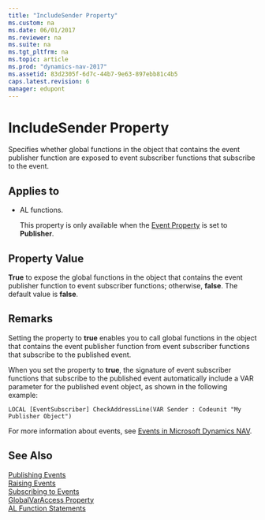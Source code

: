 ```yaml
---
title: "IncludeSender Property"
ms.custom: na
ms.date: 06/01/2017
ms.reviewer: na
ms.suite: na
ms.tgt_pltfrm: na
ms.topic: article
ms.prod: "dynamics-nav-2017"
ms.assetid: 83d2305f-6d7c-44b7-9e63-897ebb81c4b5
caps.latest.revision: 6
manager: edupont
---
```

# IncludeSender Property
Specifies whether global functions in the object that contains the event publisher function are exposed to event subscriber functions that subscribe to the event.  
  
## Applies to  
  
-   AL functions.  
  
     This property is only available when the [Event Property](Event-Property.md) is set to **Publisher**.  
  
## Property Value  
 **True** to expose the global functions in the object that contains the event publisher function to event subscriber functions; otherwise, **false**. The default value is **false**.  
  
## Remarks  
 Setting the property to **true** enables you to call global functions in the object that contains the event publisher function from event subscriber functions that subscribe to the published event.  
  
 When you set the property to **true**, the signature of event subscriber functions that subscribe to the published event automatically include a VAR parameter for the published event object, as shown in the following example:  
  
 `LOCAL [EventSubscriber] CheckAddressLine(VAR Sender : Codeunit "My Publisher Object")`  
  
 For more information about events, see [Events in Microsoft Dynamics NAV](Events-in-Microsoft-Dynamics-NAV.md).  
  
## See Also  
 [Publishing Events](Publishing-Events.md)   
 [Raising Events](Raising-Events.md)   
 [Subscribing to Events](Subscribing-to-Events.md)   
 [GlobalVarAccess Property](GlobalVarAccess-Property.md)   
 [AL Function Statements](AL-Function-Statements.md)